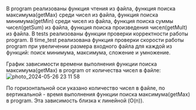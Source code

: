 В program реализованы функция чтения из файла, функция поиска максимума(getMax) среди чисел из файла, функция поиска минимума(getMin) среди чисел из файла, функция поиска суммы чисел(getSum) из файла, функция поиска произведения чисел(getMult) из файла.
В tests реализованы функции проверки корректности работы program.
В time_test реализована функция проверки скорости работы program при увеличении размера входного файла для каждой из функций: поиск минимума, максимума, сложение и умножение.

График зависимости времени выполнения функции поиска максимума(getMax) в program от количества чисел в файле:
![photo_2024-05-26 23 11 58](https://github.com/ottelovna/TZ2-po-TP/assets/155618286/64af4984-bcc8-4fc0-a70f-6407deed1d7f)

По горизонтальной оси указано количество чисел в файле, по вертикальной - время выполнения функции поиска максимума(getMax) в program. Эта зависимость близка к линейной (O(n)).
